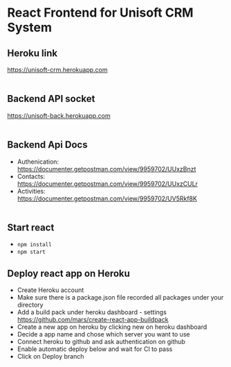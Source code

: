 # React Frontend for Unisoft CRM System

## Heroku link
https://unisoft-crm.herokuapp.com <br/><br/>

## Backend API socket
https://unisoft-back.herokuapp.com <br/><br/>

## Backend Api Docs
* Authenication: https://documenter.getpostman.com/view/9959702/UUxzBnzt
* Contacts: https://documenter.getpostman.com/view/9959702/UUxzCULr
* Activities: https://documenter.getpostman.com/view/9959702/UV5Rkf8K <br/><br/>

## Start react
* ```npm install```
* ```npm start```

## Deploy react app on Heroku
* Create Heroku account
* Make sure there is a package.json file recorded all packages under your directory
* Add a build pack under heroku dashboard - settings  https://github.com/mars/create-react-app-buildpack
* Create a new app on heroku by clicking new on heroku dashboard
* Decide a app name and chose which server you want to use
* Connect heroku to github and ask authentication on github
* Enable automatic deploy below and wait for CI to pass
* Click on Deploy branch

